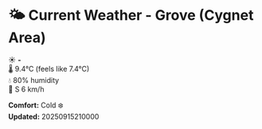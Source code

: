 # 🌤️ Current Weather - Grove (Cygnet Area)

☀️ **-**  
🌡️ 9.4°C (feels like 7.4°C)  
💧 80% humidity  
💨 S 6 km/h  

**Comfort:** Cold ❄️  
**Updated:** 20250915210000
